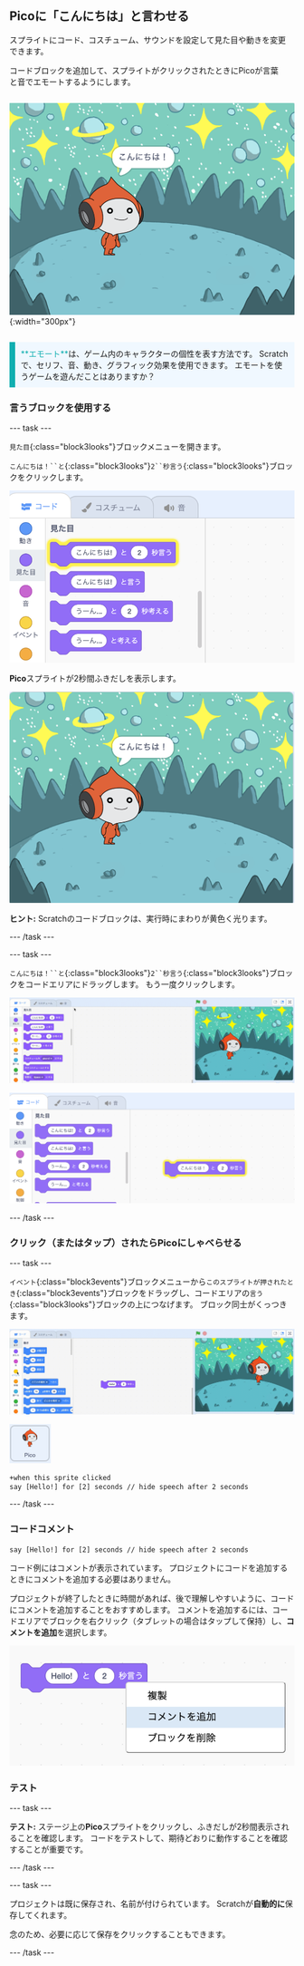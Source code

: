 ## Picoに「こんにちは」と言わせる

<div style="display: flex; flex-wrap: wrap">
<div style="flex-basis: 200px; flex-grow: 1; margin-right: 15px;">
スプライトにコード、コスチューム、サウンドを設定して見た目や動きを変更できます。 
  
コードブロックを追加して、スプライトがクリックされたときにPicoが言葉と音でエモートするようにします。
</div>
<div>

![Picoスプライトが「こんにちは！」と言う](images/pico-step2.png){:width="300px"}

</div>
</div>

<p style="border-left: solid; border-width:10px; border-color: #0faeb0; background-color: aliceblue; padding: 10px;">
<span style="color: #0faeb0">**エモート**</span>は、ゲーム内のキャラクターの個性を表す方法です。 Scratchで、セリフ、音、動き、グラフィック効果を使用できます。 エモートを使うゲームを遊んだことはありますか？
</p>

### 言うブロックを使用する

--- task ---

`見た目`{:class="block3looks"}ブロックメニューを開きます。

`こんにちは！``と`{:class="block3looks"}`2``秒言う`{:class="block3looks"}ブロックをクリックします。

![「こんにちは！ と 2秒間言う」ブロックの周りが黄色く光る様子。](images/pico-say-hello-blocks-menu.png)

**Pico**スプライトが2秒間ふきだしを表示します。

![Picoスプライトと「こんにちは！ 」のふきだし。](images/pico-say-hello-stage.png)

**ヒント:** Scratchのコードブロックは、実行時にまわりが黄色く光ります。

--- /task ---

--- task ---

`こんにちは！``と`{:class="block3looks"}`2``秒言う`{:class="block3looks"}ブロックをコードエリアにドラッグします。 もう一度クリックします。

![「言う」ブロックをコードエリアにドラッグし、クリックして実行する。](images/pico-drag-say.gif)

![「言う」ブロックがコードエリアにドラッグされた様子。 コードブロックの周りが黄色く光る様子。](images/pico-drag-say.png)

--- /task ---

### クリック（またはタップ）されたらPicoにしゃべらせる

--- task ---

`イベント`{:class="block3events"}ブロックメニューから`このスプライトが押されたとき`{:class="block3events"}ブロックをドラッグし、コードエリアの`言う`{:class="block3looks"}ブロックの上につなげます。 ブロック同士がくっつきます。

![ブロック同士がくっつくアニメーション。 Picoをクリックすると、「こんにちは！ 」と2秒間言う。](images/pico-snap-together.gif)

![Picoスプライト。](images/pico-sprite.png)

```blocks3
+when this sprite clicked
say [Hello!] for [2] seconds // hide speech after 2 seconds
```

--- /task ---

### コードコメント

```blocks3
say [Hello!] for [2] seconds // hide speech after 2 seconds
```
コード例にはコメントが表示されています。 プロジェクトにコードを追加するときにコメントを追加する必要はありません。

プロジェクトが終了したときに時間があれば、後で理解しやすいように、コードにコメントを追加することをおすすめします。 コメントを追加するには、コードエリアでブロックを右クリック（タブレットの場合はタップして保持）し、**コメントを追加**を選択します。

![ブロックを右クリックしたときに表示されるポップアップメニュー。 「コメントを追加」が選択された状態。](images/add-comment.png)

### テスト

--- task ---

**テスト:** ステージ上の**Pico**スプライトをクリックし、ふきだしが2秒間表示されることを確認します。 コードをテストして、期待どおりに動作することを確認することが重要です。

--- /task ---

--- task ---

プロジェクトは既に保存され、名前が付けられています。 Scratchが**自動的に**保存してくれます。

念のため、必要に応じて保存をクリックすることもできます。

--- /task ---
